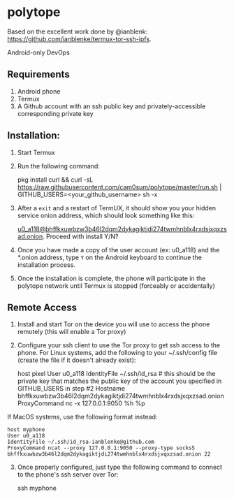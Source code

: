 # polytope

Based on the excellent work done by @ianblenk: https://github.com/ianblenke/termux-tor-ssh-ipfs. 

Android-only DevOps

## Requirements

1. Android phone
2. Termux
3. A Github account with an ssh public key and privately-accessible corresponding private key

## Installation:

1. Start Termux
2. Run the following command:

    pkg install curl && curl -sL https://raw.githubusercontent.com/cam0sum/polytope/master/run.sh | GITHUB_USERS=<your_github_username> sh -x

3. After a `exit` and a restart of TermUX, it should show you your hidden service onion address, which should look something like this:

    u0_a118@bhffkxuwbzw3b46l2dqm2dykagiktjdi274twmhnblx4rxdsjxqxzsad.onion. Proceed with install Y/N?

4. Once you have made a copy of the user account (ex: u0_a118) and the *.onion address, type `Y` on the Android keyboard to continue the installation process.
5. Once the installation is complete, the phone will participate in the polytope network until Termux is stopped (forceably or accidentally)

## Remote Access
1. Install and start Tor on the device you will use to access the phone remotely (this will enable a Tor proxy)
2. Configure your ssh client to use the Tor proxy to get ssh access to the phone. For Linux systems, add the following to your ~/.ssh/config file (create the file if it doesn't already exist):

    host pixel
    User u0_a118
    IdentityFile ~/.ssh/id_rsa # this should be the private key that matches the public key of the account you specified in GITHUB_USERS in step #2
    Hostname bhffkxuwbzw3b46l2dqm2dykagiktjdi274twmhnblx4rxdsjxqxzsad.onion
    ProxyCommand nc -x 127.0.0.1:9050 %h %p

If MacOS systems, use the following format instead:

    host myphone
    User u0_a118
    IdentityFile ~/.ssh/id_rsa-ianblenke@github.com
    ProxyCommand ncat --proxy 127.0.0.1:9050 --proxy-type socks5 bhffkxuwbzw3b46l2dqm2dykagiktjdi274twmhnblx4rxdsjxqxzsad.onion 22
    
3. Once properly configured, just type the following command to connect to the phone's ssh server over Tor:

    ssh myphone

